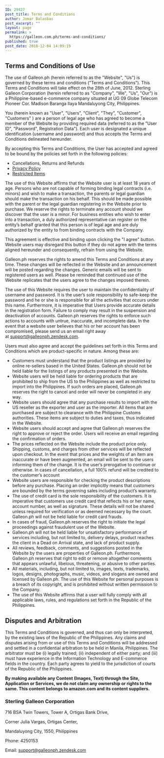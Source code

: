 ```yaml
---
ID: 29427
post_title: Terms and Conditions
author: Jomar Balasbas
post_excerpt: ""
layout: page
permalink: >
  https://galleon.com.ph/terms-and-conditions/
published: true
post_date: 2018-12-04 14:09:19
---
```

<h2>Terms and Conditions of Use</h2>
The use of Galleon.ph (herein referred to as the "Website", "Us") is governed by these terms and conditions ("Terms and Conditions"). This Terms and Conditions will take effect on the 28th of June, 2012. Sterling Galleon Corporation (herein referred to as "Company", "We", "Us", "Our") is a Philippine-based e-commerce company situated at UG 09 Globe Telecom Pioneer Cor. Madison Baranga Ilaya Mandaluyong City, Philippines.

You (herein known as "User", "Users", "Client", "They", "Customer", "Customers" ) are a person of legal age who has agreed to become a member of the Website by providing required data (referred to as the "User ID", "Password", Registration Data"). Each user is designated a unique identification (username and password) and thus accepts the Terms and Conditions delineated hereunder.

By accepting this Terms and Conditions, the User has accepted and agreed to be bound by the policies set forth in the following policies:
<ul>
 	<li>Cancellations, Returns and Refunds</li>
 	<li><a href="https://galleon.com.ph/privacy-policy/">Privacy Policy</a></li>
 	<li><a href="https://galleon.com.ph/restricted-items/">Restricted Items</a></li>
</ul>
The use of this Website affirms that the Website user is at least 18 years of age. Persons who are not capable of forming binding legal contracts (i.e. minors) and wish to make a transaction, the parents or legal guardian should make the transaction on his behalf. This should be made possible with the parent or the legal guardian registering in the Website prior to purchase. We reserve the rights to terminate any account should we discover that the user is a minor. For business entities who wish to enter into a transaction, a duly authorized representative can register on the entity’s behalf granted that this person is of legal age and are duly authorized by the entity to from binding contracts with the Company.

This agreement is effective and binding upon clicking the "I agree" button. Website users may disregard this button if they do not agree with the terms aligned hereunder and consequently, refrain from using the Website.

Galleon.ph reserves the rights to amend this Terms and Conditions at any time. These changes will be reflected in the Website and an announcement will be posted regarding the changes. Generic emails will be sent to registered users as well. Please be reminded that continued use of the Website replicates that the users agree to the changes imposed therein.

The use of this Website requires the user to maintain the confidentiality of username and password. It is the user’s sole responsibility to safe-keep the password and he or she is responsible for all the activities that occurs under this name. Furthermore, it is imperative that Users provide accurate details in the registration form. Failure to comply may result in the suspension and deactivation of accounts. Galleon.ph reserves the rights to enforce such actions to accounts with untrue, inaccurate, and incomplete data. In the event that a website user believes that his or her account has been compromised, please send us an email right away at <a href="mailto:support@galleonph.zendesk.com">support@galleonph.zendesk.com.</a>

Users must also agree and accept the guidelines set forth in this Terms and Conditions which are product-specific in nature. Among these are:
<ul>
 	<li class="number-li-style">Customers must understand that the product listings are provided by online re-sellers based in the United States. Galleon.ph should not be held liable for the listings of any products presented in the Website.</li>
 	<li class="number-li-style">Website users will be held liable for ordering products that are prohibited to ship from the US to the Philippines as well as restricted to import into the Philippines. If such orders are placed, Galleon.ph reserves the right to cancel and order will never be completed in any way.</li>
 	<li class="number-li-style">Website users should agree that any purchase results to import with the US reseller as the exporter and user as the importer. All items that are purchased are subject to clearance with the Philippine Customs authorities. These items are subject to duties and taxes, thus indicated in the Website.</li>
 	<li class="number-li-style">Website users should accept and agree that Galleon.ph reserves the right to approve or reject the order. Users will receive an email regarding the confirmation of orders.</li>
 	<li class="number-li-style">The prices reflected on the Website include the product price only. Shipping, customs, and charges from other services will be reflected upon checkout. In the event that prices and the weights of an item are inaccurate or have been augmented, an email will be sent to the users informing them of the change. It is the user’s prerogative to continue or otherwise. In cases of cancellation, a full 100% refund will be credited to the customer’s account</li>
 	<li class="number-li-style">Website users are responsible for checking the product descriptions before any purchase. Placing an order implicitly means that customers are bounded by the terms governing sales including product’s warranty.</li>
 	<li class="number-li-style">The use of credit card is the sole responsibility of the customers. It is imperative that customers use credit card that reflects his or her name, account number, as well as signature. These details will not be shared unless required for verification or as deemed necessary by the court. Galleon.ph will not be held liable for credit card frauds.</li>
 	<li class="number-li-style">In cases of fraud, Galleon.ph reserves the right to initiate the legal proceedings against fraudulent use of the Website.</li>
 	<li class="number-li-style">Galleon.ph will not be held liable for unsatisfactory performance of services including, but not limited to, delivery delays, product reaches the client in a Dead on Arrival state, and lack of product supply.</li>
 	<li class="number-li-style">All reviews, feedback, comments, and suggestions posted in the Website by the users are properties of Galleon.ph. Furthermore, Galleon.ph reserves that right to edit or remove altogether comments that appears unlawful, libelous, threatening, or abusive to other parties.</li>
 	<li class="number-li-style">All materials, including, but not limited to, images, texts, trademarks, logos, designs, photographs, music, videos, and slogans are owned and licensed by Galleon.ph. The use of this Website for personal purposes is a breach of its copyright, and is prohibited without written permission to the Company.</li>
 	<li class="number-li-style">The use of this Website affirms that a user will fully comply with all applicable laws, rules, and regulations set forth in the Republic of the Philippines.</li>
</ul>
<h2>Disputes and Arbitration</h2>
This Terms and Conditions is governed, and thus can only be interpreted, by the existing laws of the Republic of the Philippines. Any claims and disputes arising from or use of this Terms and Conditions will be addressed and settled in a confidential arbitration to be held in Manila, Philippines. The arbitrator must be (i) legally trained; (ii) independent of either party; and (iii) must have experience in the Information Technology and E-commerce fields in the country. Each party agrees to yield to the jurisdiction of courts of the Republic of the Philippines.

<strong>By making available any Content (Images, Text) through the Site, Application or Services, we do not claim any ownership or rights to the same. This content belongs to amazon.com and its content suppliers.</strong>
<h3>Sterling Galleon Corporation</h3>
<p class="no-margin">716 BSA Twin Towers, Tower A, Ortigas Bank Drive,</p>
<p class="no-margin">Corner Julia Vargas, Ortigas Center,</p>
<p class="no-margin">Mandaluyong City, 1550, Philippines</p>
<p class="no-margin">Phone: 4250153</p>
<p class="no-margin">Email: <a href="mailto:support@galleonph.zendesk.com">support@galleonph.zendesk.com</a></p>